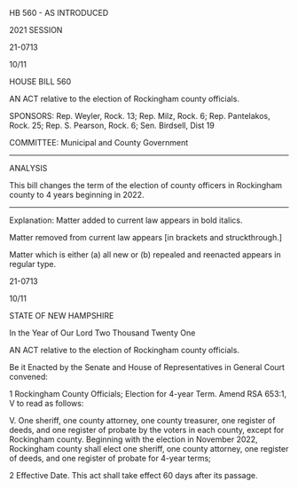  HB 560 - AS INTRODUCED

 

 

2021 SESSION

 21-0713

 10/11

 

HOUSE BILL 560

 

AN ACT relative to the election of Rockingham county officials.

 

SPONSORS: Rep. Weyler, Rock. 13; Rep. Milz, Rock. 6; Rep. Pantelakos, Rock. 25; Rep. S. Pearson, Rock. 6; Sen. Birdsell, Dist 19

 

COMMITTEE: Municipal and County Government

 

-----------------------------------------------------------------

 

ANALYSIS

 

 This bill changes the term of the election of county officers in Rockingham county to 4 years beginning in 2022.

 

- - - - - - - - - - - - - - - - - - - - - - - - - - - - - - - - - - - - - - - - - - - - - - - - - - - - - - - - - - - - - - - - - - - - - - - - - - - 

 

Explanation: Matter added to current law appears in bold italics.

 Matter removed from current law appears [in brackets and struckthrough.]

 Matter which is either (a) all new or (b) repealed and reenacted appears in regular type.

 21-0713

 10/11

 

STATE OF NEW HAMPSHIRE

 

In the Year of Our Lord Two Thousand Twenty One

 

AN ACT relative to the election of Rockingham county officials.

 

Be it Enacted by the Senate and House of Representatives in General Court convened:

 

 1 Rockingham County Officials; Election for 4-year Term. Amend RSA 653:1, V to read as follows:

 V. One sheriff, one county attorney, one county treasurer, one register of deeds, and one register of probate by the voters in each county, except for Rockingham county. Beginning with the election in November 2022, Rockingham county shall elect one sheriff, one county attorney, one register of deeds, and one register of probate for 4-year terms;

 2 Effective Date. This act shall take effect 60 days after its passage.


